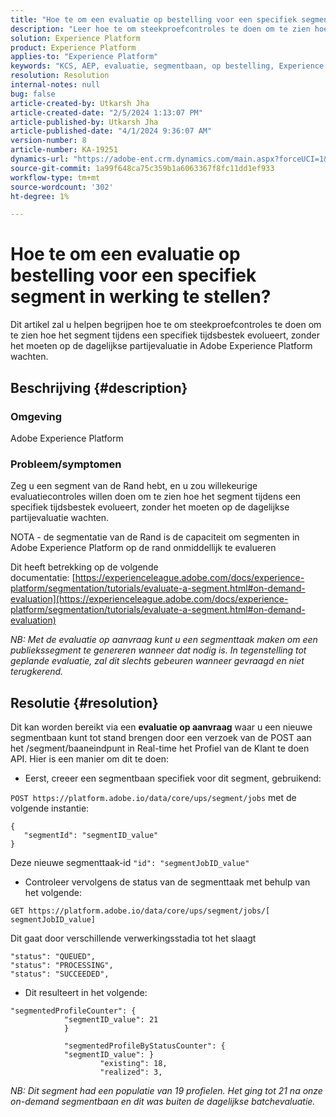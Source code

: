```yaml
---
title: "Hoe te om een evaluatie op bestelling voor een specifiek segment in werking te stellen?"
description: "Leer hoe te om steekproefcontroles te doen om te zien hoe het segment tijdens een specifiek tijdskader in Adobe Experience Platform evolueert."
solution: Experience Platform
product: Experience Platform
applies-to: "Experience Platform"
keywords: "KCS, AEP, evaluatie, segmentbaan, op bestelling, Experience Platform"
resolution: Resolution
internal-notes: null
bug: false
article-created-by: Utkarsh Jha
article-created-date: "2/5/2024 1:13:07 PM"
article-published-by: Utkarsh Jha
article-published-date: "4/1/2024 9:36:07 AM"
version-number: 8
article-number: KA-19251
dynamics-url: "https://adobe-ent.crm.dynamics.com/main.aspx?forceUCI=1&pagetype=entityrecord&etn=knowledgearticle&id=4ad2f546-28c4-ee11-9079-6045bd006b25"
source-git-commit: 1a99f648ca75c359b1a6063367f8fc11dd1ef933
workflow-type: tm+mt
source-wordcount: '302'
ht-degree: 1%

---
```


# Hoe te om een evaluatie op bestelling voor een specifiek segment in werking te stellen?


Dit artikel zal u helpen begrijpen hoe te om steekproefcontroles te doen om te zien hoe het segment tijdens een specifiek tijdsbestek evolueert, zonder het moeten op de dagelijkse partijevaluatie in Adobe Experience Platform wachten.

## Beschrijving {#description}


### Omgeving

Adobe Experience Platform

### Probleem/symptomen

Zeg u een segment van de Rand hebt, en u zou willekeurige evaluatiecontroles willen doen om te zien hoe het segment tijdens een specifiek tijdsbestek evolueert, zonder het moeten op de dagelijkse partijevaluatie wachten.

NOTA - de segmentatie van de Rand is de capaciteit om segmenten in Adobe Experience Platform op de rand onmiddellijk te evalueren

Dit heeft betrekking op de volgende documentatie: [https://experienceleague.adobe.com/docs/experience-platform/segmentation/tutorials/evaluate-a-segment.html#on-demand-evaluation](https://experienceleague.adobe.com/docs/experience-platform/segmentation/tutorials/evaluate-a-segment.html#on-demand-evaluation)

*NB: Met de evaluatie op aanvraag kunt u een segmenttaak maken om een publiekssegment te genereren wanneer dat nodig is. In tegenstelling tot geplande evaluatie, zal dit slechts gebeuren wanneer gevraagd en niet terugkerend.*


## Resolutie {#resolution}


Dit kan worden bereikt via een <b>evaluatie op aanvraag</b> waar u een nieuwe segmentbaan kunt tot stand brengen door een verzoek van de POST aan het /segment/baaneindpunt in Real-time het Profiel van de Klant te doen API. Hier is een manier om dit te doen:

- Eerst, creeer een segmentbaan specifiek voor dit segment, gebruikend:


`POST https://platform.adobe.io/data/core/ups/segment/jobs` met de volgende instantie:


```
{
   "segmentId": "segmentID_value"
}
```


Deze nieuwe segmenttaak-id `"id": "segmentJobID_value"`

- Controleer vervolgens de status van de segmenttaak met behulp van het volgende:


`GET https://platform.adobe.io/data/core/ups/segment/jobs/[ segmentJobID_value]`

Dit gaat door verschillende verwerkingsstadia tot het slaagt




```
"status": "QUEUED",
"status": "PROCESSING",
"status": "SUCCEEDED",
```




- Dit resulteert in het volgende:





```
"segmentedProfileCounter": {
            "segmentID_value": 21
            }

            "segmentedProfileByStatusCounter": {
            "segmentID_value": }
                    "existing": 18,
                    "realized": 3,
```




*NB: Dit segment had een populatie van 19 profielen. Het ging tot 21 na onze on-demand segmentbaan en dit was buiten de dagelijkse batchevaluatie.*
